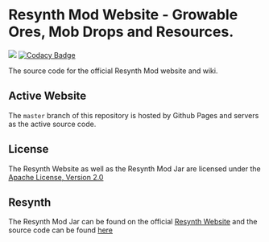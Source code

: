 # Resynth Mod Website - Growable Ores, Mob Drops and Resources.
![](https://resynth-minecraft-mod.github.io/images/title.png) [![Codacy Badge](https://api.codacy.com/project/badge/Grade/ef9dde2147974378bb44ac7376a53845)](https://www.codacy.com/app/LMelaia/Resynth-Minecraft-Mod.github.io?utm_source=github.com&amp;utm_medium=referral&amp;utm_content=Resynth-Minecraft-Mod/Resynth-Minecraft-Mod.github.io&amp;utm_campaign=Badge_Grade)

The source code for the official Resynth Mod website
and wiki.

## Active Website
The `master` branch of this repository is hosted
by Github Pages and servers as the active source code.

## License
The Resynth Website as well as the Resynth Mod Jar are licensed
under the [Apache License, Version 2.0](https://www.apache.org/licenses/LICENSE-2.0)

## Resynth
The Resynth Mod Jar can be found on the official [Resynth Website](https://resynth-minecraft-mod.github.io/)
and the source code can be found [here](https://github.com/Resynth-Minecraft-Mod/Resynth-Mod)
